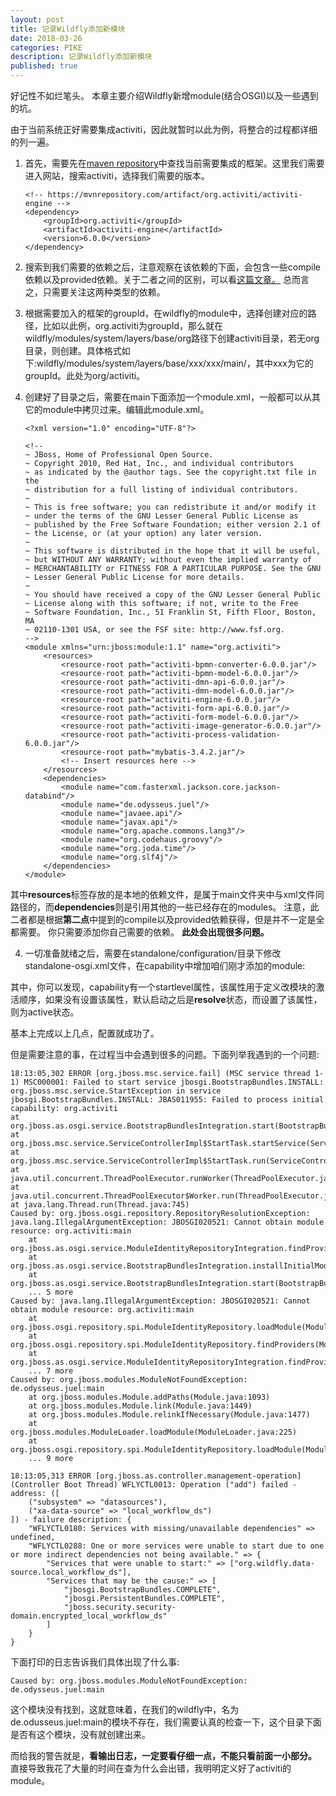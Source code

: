 ```yaml
---
layout: post
title: 记录Wildfly添加新模块
date: 2018-03-26
categories: PIKE
description: 记录Wildfly添加新模块
published: true
---
```


好记性不如烂笔头。 本章主要介绍Wildfly新增module(结合OSGI)以及一些遇到的坑。

由于当前系统正好需要集成activiti，因此就暂时以此为例，将整合的过程都详细的列一遍。

1. 首先，需要先在<a href="http://mvnrepository.com/">maven repository</a>中查找当前需要集成的框架。这里我们需要进入网站，搜索activiti，选择我们需要的版本。

	```
	<!-- https://mvnrepository.com/artifact/org.activiti/activiti-engine -->
	<dependency>
		<groupId>org.activiti</groupId>
		<artifactId>activiti-engine</artifactId>
		<version>6.0.0</version>
	</dependency>
	```

2. 搜索到我们需要的依赖之后，注意观察在该依赖的下面，会包含一些compile依赖以及provided依赖。关于二者之间的区别，可以看<a href="https://stackoverflow.com/questions/6646959/difference-between-maven-scope-compile-and-provided-for-jar-packaging">这篇文章。</a> 总而言之，只需要关注这两种类型的依赖。

3. 根据需要加入的框架的groupId，在wildfly的module中，选择创建对应的路径，比如以此例，org.activiti为groupId，那么就在wildfly/modules/system/layers/base/org路径下创建activiti目录，若无org目录，则创建。具体格式如下:wildfly/modules/system/layers/base/xxx/xxx/main/，其中xxx为它的groupId。此处为org/activiti。

4. 创建好了目录之后，需要在main下面添加一个module.xml，一般都可以从其它的module中拷贝过来。编辑此module.xml。 

	```
	<?xml version="1.0" encoding="UTF-8"?>

	<!--
	~ JBoss, Home of Professional Open Source.
	~ Copyright 2010, Red Hat, Inc., and individual contributors
	~ as indicated by the @author tags. See the copyright.txt file in the
	~ distribution for a full listing of individual contributors.
	~
	~ This is free software; you can redistribute it and/or modify it
	~ under the terms of the GNU Lesser General Public License as
	~ published by the Free Software Foundation; either version 2.1 of
	~ the License, or (at your option) any later version.
	~
	~ This software is distributed in the hope that it will be useful,
	~ but WITHOUT ANY WARRANTY; without even the implied warranty of
	~ MERCHANTABILITY or FITNESS FOR A PARTICULAR PURPOSE. See the GNU
	~ Lesser General Public License for more details.
	~
	~ You should have received a copy of the GNU Lesser General Public
	~ License along with this software; if not, write to the Free
	~ Software Foundation, Inc., 51 Franklin St, Fifth Floor, Boston, MA
	~ 02110-1301 USA, or see the FSF site: http://www.fsf.org.
	-->
	<module xmlns="urn:jboss:module:1.1" name="org.activiti">
		<resources>
			<resource-root path="activiti-bpmn-converter-6.0.0.jar"/>
			<resource-root path="activiti-bpmn-model-6.0.0.jar"/>
			<resource-root path="activiti-dmn-api-6.0.0.jar"/>
			<resource-root path="activiti-dmn-model-6.0.0.jar"/>
			<resource-root path="activiti-engine-6.0.0.jar"/>
			<resource-root path="activiti-form-api-6.0.0.jar"/>
			<resource-root path="activiti-form-model-6.0.0.jar"/>
			<resource-root path="activiti-image-generator-6.0.0.jar"/>
			<resource-root path="activiti-process-validation-6.0.0.jar"/>
			<resource-root path="mybatis-3.4.2.jar"/>
			<!-- Insert resources here -->
		</resources>
		<dependencies>
			<module name="com.fasterxml.jackson.core.jackson-databind"/>
			<module name="de.odysseus.juel"/>
			<module name="javaee.api"/>
			<module name="javax.api"/>
			<module name="org.apache.commons.lang3"/>
			<module name="org.codehaus.groovy"/>
			<module name="org.joda.time"/>
			<module name="org.slf4j"/> 
		</dependencies>
	</module>
	```

其中**resources**标签存放的是本地的依赖文件，是属于main文件夹中与xml文件同路径的，而**dependencies**则是引用其他的一些已经存在的modules。 注意，此二者都是根据**第二点**中提到的compile以及provided依赖获得，但是并不一定是全都需要。 你只需要添加你自己需要的依赖。 **此处会出现很多问题。**

4. 一切准备就绪之后，需要在standalone/configuration/目录下修改standalone-osgi.xml文件，在capability中增加咱们刚才添加的module:

	<capability name="org.activiti"/>

其中，你可以发现，capability有一个startlevel属性，该属性用于定义改模块的激活顺序，如果没有设置该属性，默认启动之后是**resolve**状态，而设置了该属性，则为active状态。 

基本上完成以上几点，配置就成功了。

但是需要注意的事，在过程当中会遇到很多的问题。下面列举我遇到的一个问题:

	18:13:05,302 ERROR [org.jboss.msc.service.fail] (MSC service thread 1-1) MSC000001: Failed to start service jbosgi.BootstrapBundles.INSTALL: org.jboss.msc.service.StartException in service jbosgi.BootstrapBundles.INSTALL: JBAS011955: Failed to process initial capability: org.activiti
	at org.jboss.as.osgi.service.BootstrapBundlesIntegration.start(BootstrapBundlesIntegration.java:141)
	at org.jboss.msc.service.ServiceControllerImpl$StartTask.startService(ServiceControllerImpl.java:1948)
	at org.jboss.msc.service.ServiceControllerImpl$StartTask.run(ServiceControllerImpl.java:1881)
	at java.util.concurrent.ThreadPoolExecutor.runWorker(ThreadPoolExecutor.java:1142)
	at java.util.concurrent.ThreadPoolExecutor$Worker.run(ThreadPoolExecutor.java:617)
	at java.lang.Thread.run(Thread.java:745)
	Caused by: org.jboss.osgi.repository.RepositoryResolutionException: java.lang.IllegalArgumentException: JBOSGI020521: Cannot obtain module resource: org.activiti:main
		at org.jboss.as.osgi.service.ModuleIdentityRepositoryIntegration.findProviders(ModuleIdentityRepositoryIntegration.java:114)
		at org.jboss.as.osgi.service.BootstrapBundlesIntegration.installInitialModuleCapability(BootstrapBundlesIntegration.java:181)
		at org.jboss.as.osgi.service.BootstrapBundlesIntegration.start(BootstrapBundlesIntegration.java:135)
		... 5 more
	Caused by: java.lang.IllegalArgumentException: JBOSGI020521: Cannot obtain module resource: org.activiti:main
		at org.jboss.osgi.repository.spi.ModuleIdentityRepository.loadModule(ModuleIdentityRepository.java:81)
		at org.jboss.osgi.repository.spi.ModuleIdentityRepository.findProviders(ModuleIdentityRepository.java:99)
		at org.jboss.as.osgi.service.ModuleIdentityRepositoryIntegration.findProviders(ModuleIdentityRepositoryIntegration.java:108)
		... 7 more
	Caused by: org.jboss.modules.ModuleNotFoundException: de.odysseus.juel:main
		at org.jboss.modules.Module.addPaths(Module.java:1093)
		at org.jboss.modules.Module.link(Module.java:1449)
		at org.jboss.modules.Module.relinkIfNecessary(Module.java:1477)
		at org.jboss.modules.ModuleLoader.loadModule(ModuleLoader.java:225)
		at org.jboss.osgi.repository.spi.ModuleIdentityRepository.loadModule(ModuleIdentityRepository.java:79)
		... 9 more

	18:13:05,313 ERROR [org.jboss.as.controller.management-operation] (Controller Boot Thread) WFLYCTL0013: Operation ("add") failed - address: ([
		("subsystem" => "datasources"),
		("xa-data-source" => "local_workflow_ds")
	]) - failure description: {
		"WFLYCTL0180: Services with missing/unavailable dependencies" => undefined,
		"WFLYCTL0288: One or more services were unable to start due to one or more indirect dependencies not being available." => {
			"Services that were unable to start:" => ["org.wildfly.data-source.local_workflow_ds"],
			"Services that may be the cause:" => [
				"jbosgi.BootstrapBundles.COMPLETE",
				"jbosgi.PersistentBundles.COMPLETE",
				"jboss.security.security-domain.encrypted_local_workflow_ds"
			]
		}
	}

下面打印的日志告诉我们具体出现了什么事:

	Caused by: org.jboss.modules.ModuleNotFoundException: de.odysseus.juel:main

这个模块没有找到，这就意味着，在我们的wildfly中，名为de.odusseus.juel:main的模块不存在，我们需要认真的检查一下，这个目录下面是否有这个模块，没有就创建出来。

而给我的警告就是，**看输出日志，一定要看仔细一点，不能只看前面一小部分。** 直接导致我花了大量的时间在查为什么会出错，我明明定义好了activiti的module。

